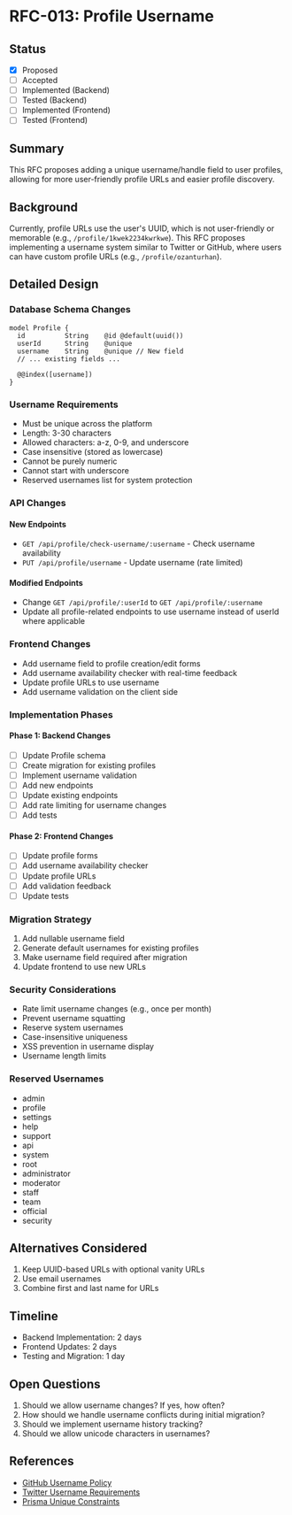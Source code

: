 # RFC-013: Profile Username

## Status
- [x] Proposed
- [ ] Accepted
- [ ] Implemented (Backend)
- [ ] Tested (Backend)
- [ ] Implemented (Frontend)
- [ ] Tested (Frontend)

## Summary
This RFC proposes adding a unique username/handle field to user profiles, allowing for more user-friendly profile URLs and easier profile discovery.

## Background
Currently, profile URLs use the user's UUID, which is not user-friendly or memorable (e.g., `/profile/1kwek2234kwrkwe`). This RFC proposes implementing a username system similar to Twitter or GitHub, where users can have custom profile URLs (e.g., `/profile/ozanturhan`).

## Detailed Design

### Database Schema Changes
```prisma
model Profile {
  id          String    @id @default(uuid())
  userId      String    @unique
  username    String    @unique // New field
  // ... existing fields ...

  @@index([username])
}
```

### Username Requirements
- Must be unique across the platform
- Length: 3-30 characters
- Allowed characters: a-z, 0-9, and underscore
- Case insensitive (stored as lowercase)
- Cannot be purely numeric
- Cannot start with underscore
- Reserved usernames list for system protection

### API Changes

#### New Endpoints
- `GET /api/profile/check-username/:username` - Check username availability
- `PUT /api/profile/username` - Update username (rate limited)

#### Modified Endpoints
- Change `GET /api/profile/:userId` to `GET /api/profile/:username`
- Update all profile-related endpoints to use username instead of userId where applicable

### Frontend Changes
- Add username field to profile creation/edit forms
- Add username availability checker with real-time feedback
- Update profile URLs to use username
- Add username validation on the client side

### Implementation Phases

#### Phase 1: Backend Changes
- [ ] Update Profile schema
- [ ] Create migration for existing profiles
- [ ] Implement username validation
- [ ] Add new endpoints
- [ ] Update existing endpoints
- [ ] Add rate limiting for username changes
- [ ] Add tests

#### Phase 2: Frontend Changes
- [ ] Update profile forms
- [ ] Add username availability checker
- [ ] Update profile URLs
- [ ] Add validation feedback
- [ ] Update tests

### Migration Strategy
1. Add nullable username field
2. Generate default usernames for existing profiles
3. Make username field required after migration
4. Update frontend to use new URLs

### Security Considerations
- Rate limit username changes (e.g., once per month)
- Prevent username squatting
- Reserve system usernames
- Case-insensitive uniqueness
- XSS prevention in username display
- Username length limits

### Reserved Usernames
- admin
- profile
- settings
- help
- support
- api
- system
- root
- administrator
- moderator
- staff
- team
- official
- security

## Alternatives Considered
1. Keep UUID-based URLs with optional vanity URLs
2. Use email usernames
3. Combine first and last name for URLs

## Timeline
- Backend Implementation: 2 days
- Frontend Updates: 2 days
- Testing and Migration: 1 day

## Open Questions
1. Should we allow username changes? If yes, how often?
2. How should we handle username conflicts during initial migration?
3. Should we implement username history tracking?
4. Should we allow unicode characters in usernames?

## References
- [GitHub Username Policy](https://docs.github.com/en/rest/users)
- [Twitter Username Requirements](https://help.twitter.com/en/managing-your-account/twitter-username-rules)
- [Prisma Unique Constraints](https://www.prisma.io/docs/concepts/components/prisma-schema/data-model#unique-fields) 